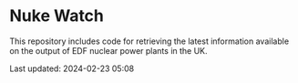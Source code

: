# Nuke Watch

This repository includes code for retrieving the latest information available on the output of EDF nuclear power plants in the UK.

Last updated: 2024-02-23 05:08